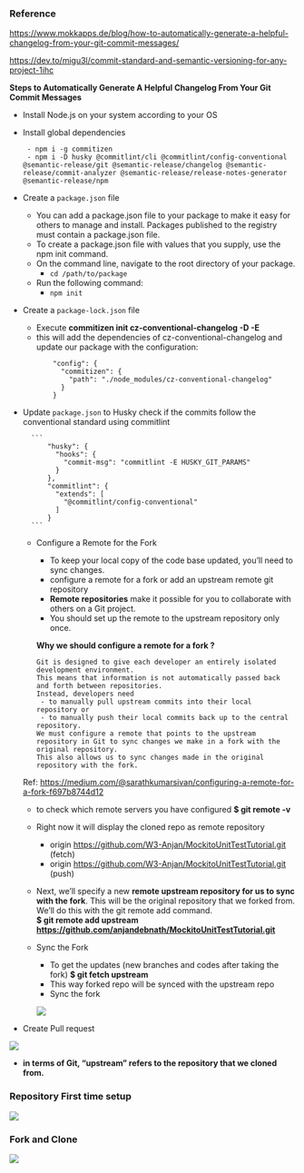 ### Reference 
https://www.mokkapps.de/blog/how-to-automatically-generate-a-helpful-changelog-from-your-git-commit-messages/

https://dev.to/migu3l/commit-standard-and-semantic-versioning-for-any-project-1ihc

**Steps to Automatically Generate A Helpful Changelog From Your Git Commit Messages**

- Install Node.js on your system according to your OS
   
- Install global dependencies
  ```
   - npm i -g commitizen
   - npm i -D husky @commitlint/cli @commitlint/config-conventional @semantic-release/git @semantic-release/changelog @semantic-release/commit-analyzer @semantic-release/release-notes-generator @semantic-release/npm
   ```
- Create a ``package.json`` file
   - You can add a package.json file to your package to make it easy for others to manage and install. Packages published to the registry must contain a package.json file.
   - To create a package.json file with values that you supply, use the npm init command.
   - On the command line, navigate to the root directory of your package.
        - ```cd /path/to/package```
   - Run the following command:
        - ```npm init```
- Create a ``package-lock.json`` file 
   - Execute **commitizen init cz-conventional-changelog -D -E** 
   - this will add the dependencies of cz-conventional-changelog and update our package with the configuration:
        ```
            "config": {
              "commitizen": {
                "path": "./node_modules/cz-conventional-changelog"
              }
            }
        ```
   
- Update ``package.json`` to Husky check if the commits follow the conventional standard using commitlint

        ```
            "husky": {
              "hooks": {
                "commit-msg": "commitlint -E HUSKY_GIT_PARAMS"
              }
            },
            "commitlint": {
              "extends": [
                "@commitlint/config-conventional"
              ]
            }
        ```

  - Configure a Remote for the Fork
  
    - To keep your local copy of the code base updated, you’ll need to sync changes.
    - configure a remote for a fork or add an upstream remote git repository
    - **Remote repositories** make it possible for you to collaborate with others on a Git project. 
    - You should set up the remote to the upstream repository only once.
    
    **Why we should configure a remote for a fork ?**
    
    
        Git is designed to give each developer an entirely isolated development environment. 
        This means that information is not automatically passed back and forth between repositories. 
        Instead, developers need 
         - to manually pull upstream commits into their local repository or 
         - to manually push their local commits back up to the central repository. 
        We must configure a remote that points to the upstream repository in Git to sync changes we make in a fork with the original repository. 
        This also allows us to sync changes made in the original repository with the fork.
        
   Ref: https://medium.com/@sarathkumarsivan/configuring-a-remote-for-a-fork-f697b8744d12
   
   - to check which remote servers you have configured **$ git remote -v**
   - Right now it will display the cloned repo as remote repository
      - origin  https://github.com/W3-Anjan/MockitoUnitTestTutorial.git (fetch)
      - origin  https://github.com/W3-Anjan/MockitoUnitTestTutorial.git (push)
   - Next, we’ll specify a new **remote upstream repository for us to sync with the fork**. 
     This will be the original repository that we forked from. We’ll do this with the git remote add command.  
     **$ git remote add upstream https://github.com/anjandebnath/MockitoUnitTestTutorial.git**
     
  - Sync the Fork 
  
    - To get the updates (new branches and codes after taking the fork) **$ git fetch upstream**
    - This way forked repo will be synced with the upstream repo
    - Sync the fork
    
    <kbd><img src="https://github.com/W3-Anjan/GitManagement/blob/feature/new-branchV2/img/upstream-fetch.png" align="center"></kbd>


- Create Pull request
      
 <kbd><img src="https://github.com/W3-Anjan/GitManagement/blob/feature/new-branchV2/img/pull%20request.png" align="center"></kbd>



- **in terms of Git, “upstream” refers to the repository that we cloned from.**

### Repository First time setup

<kbd><img src="https://github.com/W3-Anjan/GitManagement/blob/feature/new-branchV2/img/git-and-github-initial-setup.png" align="center"></kbd>

### Fork and Clone
<kbd><img src="https://github.com/W3-Anjan/GitManagement/blob/feature/new-branchV2/img/upstream-origin-local.png" align="center"></kbd>




